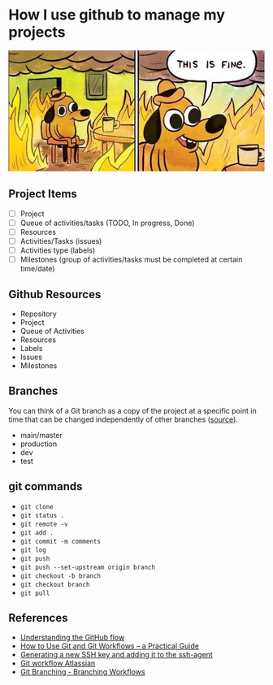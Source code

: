 # How I use github to manage my projects

![Itsfine](./pictures/itsfine.png)

## Project Items
- [ ] Project
- [ ] Queue of activities/tasks (TODO, In progress, Done)
- [ ] Resources
- [ ] Activities/Tasks (issues)
- [ ] Activities type (labels)
- [ ] Milestones (group of activities/tasks must be completed at certain time/date)

## Github Resources
- Repository
- Project
- Queue of Activities
- Resources
- Labels
- Issues
- Milestones

## Branches

You can think of a Git branch as a copy of the project at a specific point in time that can be changed independently of other branches ([source](https://www.freecodecamp.org/news/practical-git-and-git-workflows/#git-branches)).

- main/master
- production
- dev
- test

## git commands
- `git clone`
- `git status .`
- `git remote -v`
- `git add .`
- `git commit -m comments`
- `git log`
- `git push`
- `git push --set-upstream origin branch`
- `git checkout -b branch`
- `git checkout branch`
- `git pull`


## References
- [Understanding the GitHub flow](https://guides.github.com/introduction/flow/)
- [How to Use Git and Git Workflows – a Practical Guide](https://www.freecodecamp.org/news/practical-git-and-git-workflows/)
- [Generating a new SSH key and adding it to the ssh-agent](https://docs.github.com/en/github/authenticating-to-github/generating-a-new-ssh-key-and-adding-it-to-the-ssh-agent)
- [Git workflow Atlassian](https://www.atlassian.com/git/tutorials/comparing-workflows)
- [Git Branching - Branching Workflows](https://git-scm.com/book/en/v2/Git-Branching-Branching-Workflows)

